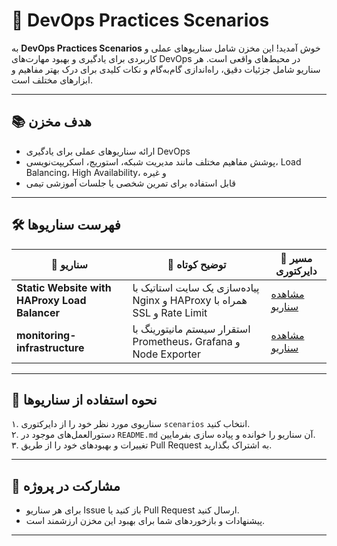 # 🚀 **DevOps Practices Scenarios**

به **DevOps Practices Scenarios** خوش آمدید! این مخزن شامل سناریوهای عملی و کاربردی برای یادگیری و بهبود مهارت‌های DevOps در محیط‌های واقعی است. هر سناریو شامل جزئیات دقیق، راه‌اندازی گام‌به‌گام و نکات کلیدی برای درک بهتر مفاهیم و ابزارهای مختلف است.

---

## 📚 **هدف مخزن**

- ارائه سناریوهای عملی برای یادگیری DevOps  
- پوشش مفاهیم مختلف مانند مدیریت شبکه، استوریج، اسکریپت‌نویسی، Load Balancing، High Availability، و غیره  
- قابل استفاده برای تمرین شخصی یا جلسات آموزشی تیمی  

---

## 🛠️ **فهرست سناریوها**

| 🚦 **سناریو** | 📄 **توضیح کوتاه** | 📁 **مسیر دایرکتوری** |
|--------------|------------------|---------------------|
| **Static Website with HAProxy Load Balancer** | پیاده‌سازی یک سایت استاتیک با Nginx و HAProxy همراه با SSL و Rate Limit | [مشاهده سناریو](scenarios/static-website-loadbalancer/README.md) |
| **monitoring-infrastructure** | استقرار سیستم مانیتورینگ با Prometheus، Grafana و Node Exporter | [مشاهده سناریو](scenarios/monitoring-infrastructure/README.md) |


---

## 📖 **نحوه استفاده از سناریوها**

۱. سناریوی مورد نظر خود را از دایرکتوری `scenarios` انتخاب کنید.  
۲. دستورالعمل‌های موجود در `README.md` آن سناریو را خوانده و پیاده سازی بفرمایین.  
۳. تغییرات و بهبودهای خود را از طریق Pull Request به اشتراک بگذارید.  

---

## 🤝 **مشارکت در پروژه**

- برای هر سناریو Issue باز کنید یا Pull Request ارسال کنید.  
- پیشنهادات و بازخوردهای شما برای بهبود این مخزن ارزشمند است.  

---
